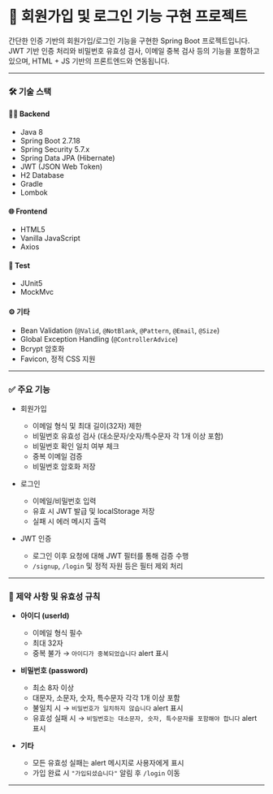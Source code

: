 # 🔐 회원가입 및 로그인 기능 구현 프로젝트

간단한 인증 기반의 회원가입/로그인 기능을 구현한 Spring Boot 프로젝트입니다.  
JWT 기반 인증 처리와 비밀번호 유효성 검사, 이메일 중복 검사 등의 기능을 포함하고 있으며, HTML + JS 기반의 프론트엔드와 연동됩니다.

---

### 🛠 기술 스택

#### 🧑‍💻 Backend
* Java 8
* Spring Boot 2.7.18
* Spring Security 5.7.x
* Spring Data JPA (Hibernate)
* JWT (JSON Web Token)
* H2 Database
* Gradle
* Lombok

#### 🌐 Frontend
* HTML5
* Vanilla JavaScript
* Axios

#### 🧪 Test
* JUnit5
* MockMvc

#### ⚙️ 기타
* Bean Validation (`@Valid`, `@NotBlank`, `@Pattern`, `@Email`, `@Size`)
* Global Exception Handling (`@ControllerAdvice`)
* Bcrypt 암호화
* Favicon, 정적 CSS 지원

---

### ✅ 주요 기능

* 회원가입
    - 이메일 형식 및 최대 길이(32자) 제한
    - 비밀번호 유효성 검사 (대소문자/숫자/특수문자 각 1개 이상 포함)
    - 비밀번호 확인 일치 여부 체크
    - 중복 이메일 검증
    - 비밀번호 암호화 저장

* 로그인
    - 이메일/비밀번호 입력
    - 유효 시 JWT 발급 및 localStorage 저장
    - 실패 시 에러 메시지 출력

* JWT 인증
    - 로그인 이후 요청에 대해 JWT 필터를 통해 검증 수행
    - `/signup`, `/login` 및 정적 자원 등은 필터 제외 처리

---

### 📌 제약 사항 및 유효성 규칙

* **아이디 (userId)**
    - 이메일 형식 필수
    - 최대 32자
    - 중복 불가 → `아이디가 중복되었습니다` alert 표시

* **비밀번호 (password)**
    - 최소 8자 이상
    - 대문자, 소문자, 숫자, 특수문자 각각 1개 이상 포함
    - 불일치 시 → `비밀번호가 일치하지 않습니다` alert 표시
    - 유효성 실패 시 → `비밀번호는 대소문자, 숫자, 특수문자를 포함해야 합니다` alert 표시

* **기타**
    - 모든 유효성 실패는 alert 메시지로 사용자에게 표시
    - 가입 완료 시 `"가입되셨습니다"` 알림 후 `/login` 이동

---
